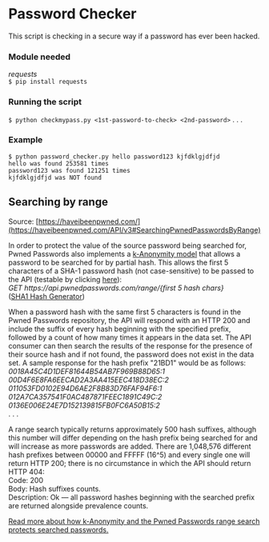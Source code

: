 # Password Checker

This script is checking in a secure way if a password has ever been hacked.

### Module needed
*requests*<br>
`$ pip install requests`

### Running the script
`$ python checkmypass.py <1st-password-to-check> <2nd-password>` . . .

### Example
`$ python password_checker.py hello password123 kjfdklgjdfjd`<br>
`hello was found 253581 times`<br>
`password123 was found 121251 times`<br>
`kjfdklgjdfjd was NOT found`<br>

## Searching by range
Source: [https://haveibeenpwned.com/](https://haveibeenpwned.com/API/v3#SearchingPwnedPasswordsByRange)

In order to protect the value of the source password being searched for, Pwned Passwords also implements a [k-Anonymity model](https://en.wikipedia.org/wiki/K-anonymity) that allows a password to be searched for by partial hash. This allows the first 5 characters of a SHA-1 password hash (not case-sensitive) to be passed to the API (testable by clicking [here](https://api.pwnedpasswords.com/range/21BD1)):<br>
*GET https:<span></span>//api.pwnedpasswords.com/range/{first 5 hash chars}*<br>
([SHA1 Hash Generator](https://passwordsgenerator.net/sha1-hash-generator/))

When a password hash with the same first 5 characters is found in the Pwned Passwords repository, the API will respond with an HTTP 200 and include the suffix of every hash beginning with the specified prefix, followed by a count of how many times it appears in the data set. The API consumer can then search the results of the response for the presence of their source hash and if not found, the password does not exist in the data set. A sample response for the hash prefix "21BD1" would be as follows:<br>
*0018A45C4D1DEF81644B54AB7F969B88D65:1*<br>
*00D4F6E8FA6EECAD2A3AA415EEC418D38EC:2*<br>
*011053FD0102E94D6AE2F8B83D76FAF94F6:1*<br>
*012A7CA357541F0AC487871FEEC1891C49C:2*<br>
*0136E006E24E7D152139815FB0FC6A50B15:2*<br>
. . .

A range search typically returns approximately 500 hash suffixes, although this number will differ depending on the hash prefix being searched for and will increase as more passwords are added. There are 1,048,576 different hash prefixes between 00000 and FFFFF (16^5) and every single one will return HTTP 200; there is no circumstance in which the API should return HTTP 404:<br>
Code: 200<br>
Body: Hash suffixes counts.<br>
Description: Ok — all password hashes beginning with the searched prefix are returned alongside prevalence counts.

[Read more about how k-Anonymity and the Pwned Passwords range search protects searched passwords.](https://www.troyhunt.com/ive-just-launched-pwned-passwords-version-2/)
